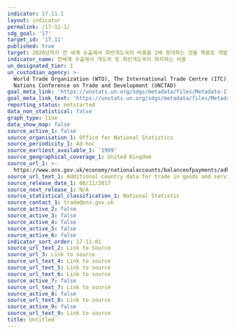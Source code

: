 ```yaml
---
indicator: 17.11.1
layout: indicator
permalink: /17-11-1/
sdg_goal: '17'
target_id: '17.11'
published: true
target: 2020년까지 전 세계 수출에서 최빈개도국의 비중을 2배 증대하는 것을 목표로 개발도상국의 수출을 대폭 증대
indicator_name: 전세계 수출에서 개도국 및 최빈개도국이 차지하는 비중
un_designated_tier: I
un_custodian_agency: >-
  World Trade Organization (WTO), The International Trade Centre (ITC), United
  Nations Conference on Trade and Development (UNCTAD)
goal_meta_link: 'https://unstats.un.org/sdgs/metadata/files/Metadata-17-11-01.pdf'
goal_meta_link_text: 'https://unstats.un.org/sdgs/metadata/files/Metadata-17-11-01.pdf'
reporting_status: notstarted
data_non_statistical: false
graph_type: line
data_show_map: false
source_active_1: false
source_organisation_1: Office for National Statistics
source_periodicity_1: Ad-hoc
source_earliest_available_1: '1999'
source_geographical_coverage_1: United Kingdom
source_url_1: >-
  https://www.ons.gov.uk/economy/nationalaccounts/balanceofpayments/adhocs/007716additionalcountrydatafortradeingoodsandservicesbetween1999and2016
source_url_text_1: Additional country data for trade in goods and services between 1999 and 2016
source_release_date_1: 08/11/2017
source_next_release_1: N/A
source_statistical_classification_1: National Statistic
source_contact_1: trade@ons.gov.uk
source_active_2: false
source_active_3: false
source_active_4: false
source_active_5: false
source_active_6: false
indicator_sort_order: 17-11-01
source_url_text_2: Link to Source
source_url_3: Link to source
source_url_text_4: Link to source
source_url_text_5: Link to source
source_url_text_6: Link to source
source_active_7: false
source_url_text_7: Link to source
source_active_8: false
source_url_text_8: Link to source
source_active_9: false
source_url_text_9: Link to source
title: Untitled
---
```

